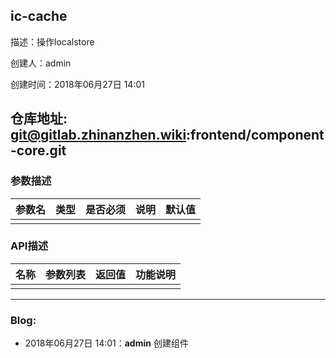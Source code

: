 ## ic-cache

描述：操作localstore

创建人：admin

创建时间：2018年06月27日 14:01

仓库地址: git@gitlab.zhinanzhen.wiki:frontend/component-core.git
-----------

### 参数描述

| 参数名 | 类型 | 是否必须 | 说明 | 默认值 |
| --- | --- | ---- | --- | --- |
|     |     |      |     |     |

### API描述

| 名称  | 参数列表 | 返回值 | 功能说明 |
| --- | ---- | --- | ---- |
|     |      |     |      |

-----

### Blog:

- 2018年06月27日 14:01：**admin** 创建组件
